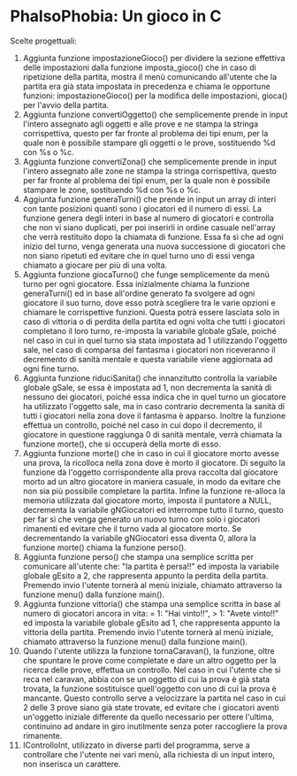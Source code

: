 # PhalsoPhobia: Un gioco in C
Scelte progettuali:
1) Aggiunta funzione impostazioneGioco() per dividere la sezione effettiva delle impostazioni dalla funzione imposta_gioco() che in caso di ripetizione della partita, mostra il menù comunicando all'utente che la partita era già stata impostata in precedenza e chiama le opportune funzioni: impostazioneGioco() per la modifica delle impostazioni, gioca() per l'avvio della partita.
2) Aggiunta funzione convertiOggetto() che semplicemente prende in input l'intero assegnato agli oggetti e alle prove e ne stampa la stringa corrispettiva, questo per far fronte al problema dei tipi enum, per la quale non è possibile stampare gli oggetti o le prove, sostituendo %d con %s o %c.
3) Aggiunta funzione convertiZona() che semplicemente prende in input l'intero assegnato alle zone ne stampa la stringa corrispettiva, questo per far fronte al problema dei tipi enum, per la quale non è possibile stampare le zone, sostituendo %d con %s o %c.
4) Aggiunta funzione generaTurni() che prende in input un array di interi con tante posizioni quanti sono i giocatori ed il numero di essi. La funzione genera degli interi in base al numero di giocatori e controlla che non vi siano duplicati, per poi inserirli in ordine casuale nell'array che verrà restituito dopo la chiamata di funzione. Essa fa sì che ad ogni inizio del turno, venga generata una nuova successione di giocatori che non siano ripetuti ed evitare che in quel turno uno di essi venga chiamato a giocare per più di una volta.
5) Aggiunta funzione giocaTurno() che funge semplicemente da menù turno per ogni giocatore. Essa inizialmente chiama la funzione generaTurni() ed in base all'ordine generato fa svolgere ad ogni giocatore il suo turno, dove esso potrà scegliere tra le varie opzioni e chiamare le corrispettive funzioni. Questa potrà essere lasciata solo in caso di vittoria o di perdita della partita ed ogni volta che tutti i giocatori completano il loro turno, re-imposta la variabile globale gSale, poiché nel caso in cui in quel turno sia stata impostata ad 1 utilizzando l'oggetto sale, nel caso di comparsa del fantasma i giocatori non riceveranno il decremento di sanità mentale e questa variabile viene aggiornata ad ogni fine turno.
6) Aggiunta funzione riduciSanita() che innanzitutto controlla la variabile globale gSale, se essa è impostata ad 1, non decrementa la sanità di nessuno dei giocatori, poiché essa indica che in quel turno un giocatore ha utilizzato l'oggetto sale, ma in caso contrario decrementa la sanità di tutti i giocatori nella zona dove il fantasma è apparso. Inoltre la funzione effettua un controllo, poiché nel caso in cui dopo il decremento, il giocatore in questione raggiunga 0 di sanità mentale, verrà chiamata la funzione morte(), che si occuperà della morte di esso.
7) Aggiunta funzione morte() che in caso in cui il giocatore morto avesse una prova, la ricolloca nella zona dove è morto il giocatore. Di seguito la funzione dà l'oggetto corrispondente alla prova raccolta dal giocatore morto ad un altro giocatore in maniera casuale, in modo da evitare che non sia più possibile completare la partita. Infine la funzione re-alloca la memoria utilizzata dal giocatore morto, imposta il puntatore a NULL, decrementa la variabile gNGiocatori ed interrompe tutto il turno, questo per far sì che venga generato un nuovo turno con solo i giocatori rimanenti ed evitare che il turno vada al giocatore morto. Se decrementando la variabile gNGiocatori essa diventa 0, allora la funzione morte() chiama la funzione perso().
8) Aggiunta funzione perso() che stampa una semplice scritta per comunicare all'utente che: "la partita è persa!!" ed imposta la variabile globale gEsito a 2, che rappresenta appunto la perdita della partita. Premendo invio l'utente tornerà al menù iniziale, chiamato attraverso la funzione menu() dalla funzione main().
9) Aggiunta funzione vittoria() che stampa una semplice scritta in base al numero di giocatori ancora in vita: = 1: "Hai vinto!!", > 1: "Avete vinto!!" ed imposta la variabile globale gEsito ad 1, che rappresenta appunto la vittoria della partita. Premendo invio l'utente tornerà al menù iniziale, chiamato attraverso la funzione menu() dalla funzione main().
10) Quando l'utente utilizza la funzione tornaCaravan(), la funzione, oltre che spuntare le prove come completate e dare un altro oggetto per la ricerca delle prove, effettua un controllo. Nel caso in cui l'utente che si reca nel caravan, abbia con se un oggetto di cui la prova è già stata trovata, la funzione sostituisce quell'oggetto con uno di cui la prova è mancante. Questo controllo serve a velocizzare la partita nel caso in cui 2 delle 3 prove siano già state trovate, ed evitare che i giocatori aventi un'oggetto iniziale differente da quello necessario per ottere l'ultima, continuino ad andare in giro inutilmente senza poter raccogliere la prova rimanente.
11) lControlloInt, utilizzato in diverse parti del programma, serve a controllare che l'utente nei vari menù, alla richiesta di un input intero, non inserisca un carattere.

